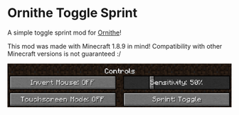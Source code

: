 # Ornithe Toggle Sprint

A simple toggle sprint mod for [Ornithe](https://ornithemc.net/)!

This mod was made with Minecraft 1.8.9 in mind! Compatibility with other Minecraft versions is not guaranteed :/

![button.png](src/main/resources/assets/ornithetogglesprint/button.png)
